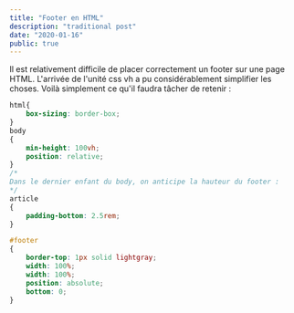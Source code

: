 ```yaml
---
title: "Footer en HTML"
description: "traditional post"
date: "2020-01-16"
public: true
---
```


Il est relativement difficile de placer correctement un footer sur une page HTML.
L'arrivée de l'unité css vh a pu considérablement simplifier les choses.
Voilà simplement ce qu'il faudra tâcher de retenir : 

```css
html{
    box-sizing: border-box;
}
body 
{
    min-height: 100vh;
    position: relative;
}
/* 
Dans le dernier enfant du body, on anticipe la hauteur du footer :
*/
article
{
    padding-bottom: 2.5rem;    
}

#footer
{
    border-top: 1px solid lightgray;
    width: 100%;
    width: 100%;
    position: absolute;
    bottom: 0;
}

```
